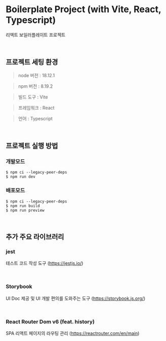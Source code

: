 # Boilerplate Project (with Vite, React, Typescript)

리액트 보일러플레이트 프로젝트

</br>

## 프로젝트 세팅 환경

> node 버전 : 18.12.1

> npm 버전 : 8.19.2

> 빌드 도구 : Vite

> 프레임워크 : React

> 언어 : Typescript

</br>

## 프로젝트 실행 방법

### 개발모드

```shell
$ npm ci --legacy-peer-deps
$ npm run dev
```

### 배포모드

```shell
$ npm ci --legacy-peer-deps
$ npm run build
$ npm run preview
```

</br>

## 추가 주요 라이브러리

### jest

테스트 코드 작성 도구 (https://jestjs.io/)

</br>

### Storybook

UI Doc 제공 및 UI 개발 편의를 도와주는 도구 (https://storybook.js.org/)

</br>

### React Router Dom v6 (feat. history)

SPA 리액트 페이지의 라우팅 관리 (https://reactrouter.com/en/main)
